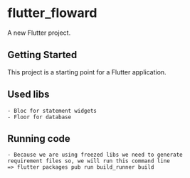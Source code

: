 # flutter_floward

A new Flutter project.

## Getting Started

This project is a starting point for a Flutter application.

## Used libs
    - Bloc for statement widgets
    - Floor for database

## Running code
    - Because we are using freezed libs we need to generate
    requirement files so, we will run this command line 
    => flutter packages pub run build_runner build